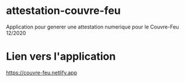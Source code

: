 # attestation-couvre-feu
Application pour generer une attestation numerique pour le Couvre-Feu 12/2020
# Lien vers l'application
https://couvre-feu.netlify.app